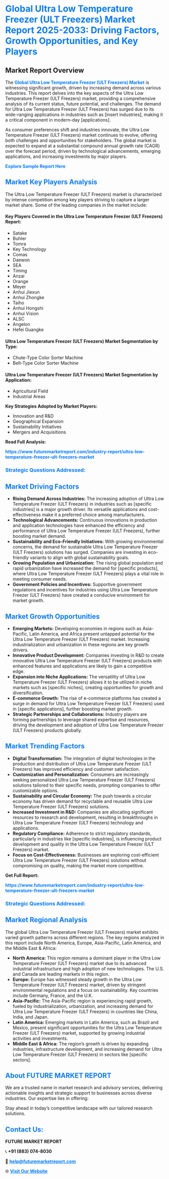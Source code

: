<h1 style="color: #007BFF;">Global Ultra Low Temperature Freezer (ULT Freezers) Market Report 2025-2033: Driving Factors, Growth Opportunities, and Key Players</h1>

<section id="overview">
<h2>Market Report Overview</h2>
<p>The <a href="https://www.futuremarketreport.com/industry-report/ultra-low-temperature-freezer-ult-freezers-market" style="color: #007BFF; text-decoration: none;"><strong>Global Ultra Low Temperature Freezer (ULT Freezers) Market</strong></a> is witnessing significant growth, driven by increasing demand across various industries. This report delves into the key aspects of the Ultra Low Temperature Freezer (ULT Freezers) market, providing a comprehensive analysis of its current status, future potential, and challenges. The demand for Ultra Low Temperature Freezer (ULT Freezers) has surged due to its wide-ranging applications in industries such as [insert industries], making it a critical component in modern-day [applications].</p>
<p>As consumer preferences shift and industries innovate, the Ultra Low Temperature Freezer (ULT Freezers) market continues to evolve, offering both challenges and opportunities for stakeholders. The global market is expected to expand at a substantial compound annual growth rate (CAGR) over the forecast period, driven by technological advancements, emerging applications, and increasing investments by major players.</p>
</section>

<section id="overview">
<p><a href="https://www.futuremarketreport.com/request-sample/reportId=37806" style="color: #007BFF; text-decoration: none;"><strong>Explore Sample Report Here</strong></a></p>
</section>

<section id="key-players">
<h2 style="color: #007BFF;">Market Key Players Analysis</h2>
<p>The Ultra Low Temperature Freezer (ULT Freezers) market is characterized by intense competition among key players striving to capture a larger market share. Some of the leading companies in the market include:</p>
<h4>Key Players Covered in the Ultra Low Temperature Freezer (ULT Freezers) Report:</h4>
<ul><li>Satake</li><li>Buhler</li><li>Tomra</li><li>Key Technology</li><li>Comas</li><li>Daewon</li><li>SEA</li><li>Timing</li><li>Anzai</li><li>Orange</li><li>Meyer</li><li>Anhui Jiexun</li><li>Anhui Zhongke</li><li>Taiho</li><li>Anhui Hongshi</li><li>Anhui Vision</li><li>ALSC</li><li>Angelon</li><li>Hefei Guangke</li></ul>
<h4>Ultra Low Temperature Freezer (ULT Freezers) Market Segmentation by Type:</h4>
<ul><li>Chute-Type Color Sorter Machine</li><li>Belt-Type Color Sorter Machine</li></ul>

<h4>Ultra Low Temperature Freezer (ULT Freezers) Market Segmentation by Application:</h4>
<ul><li>Agricultural Field</li><li>Industrial Areas</li></ul>
<p><strong>Key Strategies Adopted by Market Players:</strong></p>
<ul>
<li>Innovation and R&D</li>
<li>Geographical Expansion</li>
<li>Sustainability Initiatives</li>
<li>Mergers and Acquisitions</li>
</ul>
</section>

<section>
<p><strong>Read Full Analysis: </strong></p><a href="https://www.futuremarketreport.com/industry-report/ultra-low-temperature-freezer-ult-freezers-market" style="color: #007BFF; text-decoration: none;"><strong>https://www.futuremarketreport.com/industry-report/ultra-low-temperature-freezer-ult-freezers-market</strong></a>
<h3 style="color: #007BFF;">Strategic Questions Addressed:</h3>
</section>

<section id="driving-factors">
<h2 style="color: #007BFF;">Market Driving Factors</h2>
<ul>
<li><strong>Rising Demand Across Industries:</strong> The increasing adoption of Ultra Low Temperature Freezer (ULT Freezers) in industries such as [specific industries] is a major growth driver. Its versatile applications and cost-effectiveness make it a preferred choice among manufacturers.</li>
<li><strong>Technological Advancements:</strong> Continuous innovations in production and application technologies have enhanced the efficiency and performance of Ultra Low Temperature Freezer (ULT Freezers), further boosting market demand.</li>
<li><strong>Sustainability and Eco-Friendly Initiatives:</strong> With growing environmental concerns, the demand for sustainable Ultra Low Temperature Freezer (ULT Freezers) solutions has surged. Companies are investing in eco-friendly variants to align with global sustainability goals.</li>
<li><strong>Growing Population and Urbanization:</strong> The rising global population and rapid urbanization have increased the demand for [specific products], where Ultra Low Temperature Freezer (ULT Freezers) plays a vital role in meeting consumer needs.</li>
<li><strong>Government Policies and Incentives:</strong> Supportive government regulations and incentives for industries using Ultra Low Temperature Freezer (ULT Freezers) have created a conducive environment for market growth.</li>
</ul>
</section>

<section id="growth-opportunities">
<h2 style="color: #007BFF;">Market Growth Opportunities</h2>
<ul>
<li><strong>Emerging Markets:</strong> Developing economies in regions such as Asia-Pacific, Latin America, and Africa present untapped potential for the Ultra Low Temperature Freezer (ULT Freezers) market. Increasing industrialization and urbanization in these regions are key growth drivers.</li>
<li><strong>Innovative Product Development:</strong> Companies investing in R&D to create innovative Ultra Low Temperature Freezer (ULT Freezers) products with enhanced features and applications are likely to gain a competitive edge.</li>
<li><strong>Expansion into Niche Applications:</strong> The versatility of Ultra Low Temperature Freezer (ULT Freezers) allows it to be utilized in niche markets such as [specific niches], creating opportunities for growth and diversification.</li>
<li><strong>E-commerce Growth:</strong> The rise of e-commerce platforms has created a surge in demand for Ultra Low Temperature Freezer (ULT Freezers) used in [specific applications], further boosting market growth.</li>
<li><strong>Strategic Partnerships and Collaborations:</strong> Industry players are forming partnerships to leverage shared expertise and resources, driving the development and adoption of Ultra Low Temperature Freezer (ULT Freezers) products globally.</li>
</ul>
</section>

<section id="trending-factors">
<h2 style="color: #007BFF;">Market Trending Factors</h2>
<ul>
<li><strong>Digital Transformation:</strong> The integration of digital technologies in the production and distribution of Ultra Low Temperature Freezer (ULT Freezers) has improved efficiency and customer satisfaction.</li>
<li><strong>Customization and Personalization:</strong> Consumers are increasingly seeking personalized Ultra Low Temperature Freezer (ULT Freezers) solutions tailored to their specific needs, prompting companies to offer customizable options.</li>
<li><strong>Sustainability and Circular Economy:</strong> The push towards a circular economy has driven demand for recyclable and reusable Ultra Low Temperature Freezer (ULT Freezers) solutions.</li>
<li><strong>Increased Investment in R&D:</strong> Companies are allocating significant resources to research and development, resulting in breakthroughs in Ultra Low Temperature Freezer (ULT Freezers) technology and applications.</li>
<li><strong>Regulatory Compliance:</strong> Adherence to strict regulatory standards, particularly in industries like [specific industries], is influencing product development and quality in the Ultra Low Temperature Freezer (ULT Freezers) market.</li>
<li><strong>Focus on Cost-Effectiveness:</strong> Businesses are exploring cost-efficient Ultra Low Temperature Freezer (ULT Freezers) solutions without compromising on quality, making the market more competitive.</li>
</ul>
</section>

<section>
<p><strong>Get Full Report: </strong></p><a href="https://www.futuremarketreport.com/industry-report/ultra-low-temperature-freezer-ult-freezers-market" style="color: #007BFF; text-decoration: none;"><strong>https://www.futuremarketreport.com/industry-report/ultra-low-temperature-freezer-ult-freezers-market</strong></a>
<h3 style="color: #007BFF;">Strategic Questions Addressed:</h3>
</section>


<section id="regional-analysis">
<h2 style="color: #007BFF;">Market Regional Analysis</h2>
<p>The global Ultra Low Temperature Freezer (ULT Freezers) market exhibits varied growth patterns across different regions. The key regions analyzed in this report include North America, Europe, Asia-Pacific, Latin America, and the Middle East & Africa:</p>
<ul>
<li><strong>North America:</strong> This region remains a dominant player in the Ultra Low Temperature Freezer (ULT Freezers) market due to its advanced industrial infrastructure and high adoption of new technologies. The U.S. and Canada are leading markets in this region.</li>
<li><strong>Europe:</strong> Europe has witnessed steady growth in the Ultra Low Temperature Freezer (ULT Freezers) market, driven by stringent environmental regulations and a focus on sustainability. Key countries include Germany, France, and the U.K.</li>
<li><strong>Asia-Pacific:</strong> The Asia-Pacific region is experiencing rapid growth, fueled by industrialization, urbanization, and increasing demand for Ultra Low Temperature Freezer (ULT Freezers) in countries like China, India, and Japan.</li>
<li><strong>Latin America:</strong> Emerging markets in Latin America, such as Brazil and Mexico, present significant opportunities for the Ultra Low Temperature Freezer (ULT Freezers) market, supported by growing industrial activities and investments.</li>
<li><strong>Middle East & Africa:</strong> The region’s growth is driven by expanding industries, infrastructure development, and increasing demand for Ultra Low Temperature Freezer (ULT Freezers) in sectors like [specific sectors].</li>
</ul>
</section>

<footer>
<h2 style="color: #007BFF;">About FUTURE MARKET REPORT</h2>
<p>We are a trusted name in market research and advisory services, delivering actionable insights and strategic support to businesses across diverse industries. Our expertise lies in offering:</p>

<p>Stay ahead in today’s competitive landscape with our tailored research solutions.</p>

<h2 style="color: #007BFF;">Contact Us:</h2>
<p><strong>FUTURE MARKET REPORT</strong></p>
<p>📞 <strong>+91 (883) 074-8030</strong></p>
<p>📧 <strong><a href="mailto:help@futuremarketreport.com" style="color: #007BFF;">help@futuremarketreport.com</a></strong></p>
<p>🌐 <strong><a href="https://www.futuremarketreport.com/" style="color: #007BFF;">Visit Our Website</a></strong></p>
</footer>